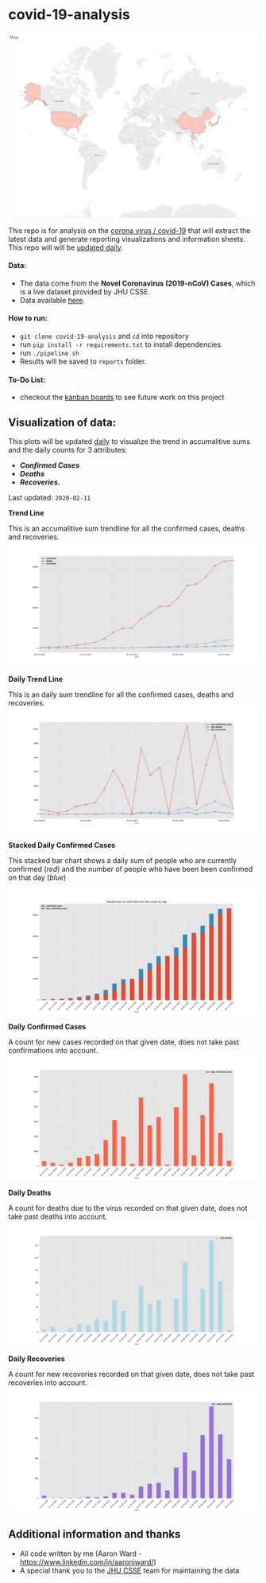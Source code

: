 # covid-19-analysis

![alt text](https://github.com/AaronWard/coronavirus-analysis/blob/master/tableau/spread.gif "Spread of coronavirus 22nd to 29th")

This repo is for analysis on the [corona virus / covid-19](https://www.who.int/health-topics/coronavirus) that will extract the latest data and generate reporting visualizations and information sheets. This repo will will be <u>updated daily</u>.

#### Data:
- The data come from the **Novel Coronavirus (2019-nCoV) Cases**,  which is a live dataset provided by JHU CSSE. 
- Data available [here](https://github.com/CSSEGISandData/2019-nCoV).

#### How to run:
- `git clone covid-19-analysis` and `cd` into repository
- run `pip install -r requirements.txt` to install dependencies
- run `./pipeline.sh`
- Results will be saved to `reports` folder. 

#### To-Do List:

- checkout the [kanban boards](https://github.com/AaronWard/covid-19-analysis/projects) to see future work on this project

## Visualization of data:

This plots will be updated <u>daily</u> to visualize the trend in accumalitive sums and the daily counts for 3 attributes: 
- **<i>Confirmed Cases</i>**
- **<i>Deaths</i>**
- **<i>Recoveries.</i>**

Last updated: `2020-02-11`

**Trend Line**

This is an accumalitive sum trendline for all the confirmed cases, deaths and recoveries.
![alt text](./reports/images/confirmed_trendline.jpg)

**Daily Trend Line**

This is an daily sum trendline for all the confirmed cases, deaths and recoveries.
![alt text](./reports/images/new_confirmed_cases_trendline.jpg)

**Stacked Daily Confirmed Cases**

This stacked bar chart shows a daily sum of people who are currently confirmed (<i>red</i>) and the number of people who have been been confirmed on that day (<i>blue</i>)

![alt text](./reports/images/confirmed_cases_stacked_bar.jpg "Number of people actually with the virus for each day")


**Daily Confirmed Cases**

A count for new cases recorded on that given date, does not take past confirmations into account. 
![alt text](./reports/images/new_confirmed_cases_bar.jpg)

**Daily Deaths**

A count for deaths due to the virus recorded on that given date, does not take past deaths into account. 
![alt text](./reports/images/new_deaths_bar.jpg)

**Daily Recoveries**

A count for new recovories recorded on that given date, does not take past recoveries into account. 
![alt text](./reports/images/new_recoveries_bar.jpg)


## Additional information and thanks
- All code written by me (Aaron Ward  - https://www.linkedin.com/in/aaronjward/)
- A special thank you to the [JHU CSSE](https://systems.jhu.edu/) team for maintaining the data
